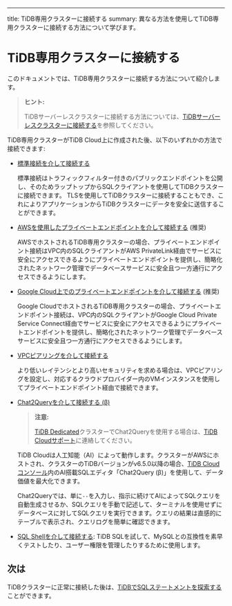 ---
title: TiDB専用クラスターに接続する
summary: 異なる方法を使用してTiDB専用クラスターに接続する方法について学びます。

# TiDB専用クラスターに接続する

このドキュメントでは、TiDB専用クラスターに接続する方法について紹介します。

> **ヒント:**
>
> TiDBサーバーレスクラスターに接続する方法については、[TiDBサーバーレスクラスターに接続する](/tidb-cloud/connect-to-tidb-cluster-serverless.md)を参照してください。

TiDB専用クラスターがTiDB Cloud上に作成された後、以下のいずれかの方法で接続できます:

- [標準接続を介して接続する](/tidb-cloud/connect-via-standard-connection.md)

    標準接続はトラフィックフィルター付きのパブリックエンドポイントを公開し、そのためラップトップからSQLクライアントを使用してTiDBクラスターに接続できます。 TLSを使用してTiDBクラスターに接続することもでき、これによりアプリケーションからTiDBクラスターにデータを安全に送信することができます。

- [AWSを使用したプライベートエンドポイントを介して接続する](/tidb-cloud/set-up-private-endpoint-connections.md) (推奨)

    AWSでホストされるTiDB専用クラスターの場合、プライベートエンドポイント接続はVPC内のSQLクライアントがAWS PrivateLink経由でサービスに安全にアクセスできるようにプライベートエンドポイントを提供し、簡略化されたネットワーク管理でデータベースサービスに安全且つ一方通行にアクセスできるようにします。

- [Google Cloud上でのプライベートエンドポイントを介して接続する](/tidb-cloud/set-up-private-endpoint-connections-on-google-cloud.md) (推奨)

    Google CloudでホストされるTiDB専用クラスターの場合、プライベートエンドポイント接続は、VPC内のSQLクライアントがGoogle Cloud Private Service Connect経由でサービスに安全にアクセスできるようにプライベートエンドポイントを提供し、簡略化されたネットワーク管理でデータベースサービスに安全且つ一方通行にアクセスできるようにします。

- [VPCピアリングを介して接続する](/tidb-cloud/set-up-vpc-peering-connections.md)

    より低いレイテンシとより高いセキュリティを求める場合は、VPCピアリングを設定し、対応するクラウドプロバイダー内のVMインスタンスを使用してプライベートエンドポイント経由で接続できます。

- [Chat2Queryを介して接続する (β)](/tidb-cloud/explore-data-with-chat2query.md)

    > **注意:**
    >
    > [TiDB Dedicated](/tidb-cloud/select-cluster-tier.md#tidb-dedicated)クラスターでChat2Queryを使用する場合は、[TiDB Cloudサポート](/tidb-cloud/tidb-cloud-support.md)に連絡してください。

    TiDB Cloudは人工知能（AI）によって動作します。クラスターがAWSにホストされ、クラスターのTiDBバージョンがv6.5.0以降の場合、[TiDB Cloudコンソール](https://tidbcloud.com/)内のAI搭載SQLエディタ「Chat2Query (β)」を使用して、データ価値を最大化できます。

    Chat2Queryでは、単に`--`を入力し、指示に続けてAIによってSQLクエリを自動生成させるか、SQLクエリを手動で記述して、ターミナルを使用せずにデータベースに対してSQLクエリを実行できます。クエリの結果は直感的にテーブルで表示され、クエリログを簡単に確認できます。

- [SQL Shellを介して接続する](/tidb-cloud/connect-via-sql-shell.md): TiDB SQLを試して、MySQLとの互換性を素早くテストしたり、ユーザー権限を管理したりするために使用します。

## 次は

TiDBクラスターに正常に接続した後は、[TiDBでSQLステートメントを探索する](/basic-sql-operations.md)ことができます。
